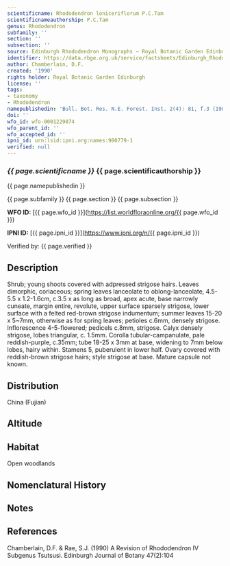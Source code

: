 ```yaml
---
scientificname: Rhododendron loniceriflorum P.C.Tam
scientificnameauthorship: P.C.Tam
genus: Rhododendron
subfamily: ''
section: ''
subsection: ''
source: Edinburgh Rhododendron Monographs – Royal Botanic Garden Edinburgh
identifier: https://data.rbge.org.uk/service/factsheets/Edinburgh_Rhododendron_Monographs.xhtml
author: Chamberlain, D.F.
created: '1990'
rights holder: Royal Botanic Garden Edinburgh
license: ''
tags:
- taxonomy
- Rhododendron
namepublishedin: 'Bull. Bot. Res. N.E. Forest. Inst. 2(4): 81, f.3 (1982)'
doi: ''
wfo_id: wfo-0001229874
wfo_parent_id: ''
wfo_accepted_id: ''
ipni_id: urn:lsid:ipni.org:names:900779-1
verified: null
---
```

### _{{ page.scientificname }}_ {{ page.scientificauthorship }}
 {{ page.namepublishedin }}

{{ page.subfamily }} {{ page.section }} {{ page.subsection }}

**WFO ID:** [{{ page.wfo_id }}](https://list.worldfloraonline.org/{{ page.wfo_id }})

**IPNI ID:** [{{ page.ipni_id }}](https://www.ipni.org/n/{{ page.ipni_id }})

Verified by: {{ page.verified }}



## Description
Shrub; young shoots covered with adpressed strigose hairs. Leaves dimorphic, coriaceous; spring leaves lanceolate to oblong-lanceolate, 4.5-5.5 x 1.2-1.6cm, c.3.5 x as long as broad, apex acute, base narrowly cuneate, margin entire, revolute, upper surface sparsely strigose, lower surface with a felted red-brown strigose indumentum; summer leaves 15-20 x 5~7mm, otherwise as for spring leaves; petioles c.6mm, densely strigose. Inflorescence 4-5-flowered; pedicels c.8mm, strigose. Calyx densely strigose, lobes triangular, c. 1.5mm. Corolla tubular-campanulate, pale reddish-purple, c.35mm; tube 18-25 x 3mm at base, widening to 7mm below lobes, hairy within. Stamens 5, puberulent in lower half. Ovary covered with reddish-brown strigose hairs; style strigose at base. Mature capsule not known.

## Distribution
China (Fujian)

## Altitude


## Habitat
Open woodlands

## Nomenclatural History

                       
## Notes


## References

Chamberlain, D.F. & Rae, S.J. (1990) A Revision of Rhododendron IV Subgenus Tsutsusi. Edinburgh Journal of Botany 47(2):104
